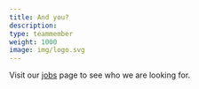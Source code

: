 ```yaml
---
title: And you?
description:
type: teammember
weight: 1000
image: img/logo.svg
---
```

Visit our [jobs](#careers) page to see who we are looking for.
